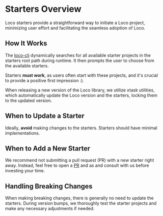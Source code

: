 # Starters Overview

Loco starters provide a straightforward way to initiate a Loco project, minimizing user effort and facilitating the seamless adoption of Loco.

## How It Works

The [loco-cli](../loco-cli/README.md) dynamically searches for all available starter projects in the starters root path during runtime. It then prompts the user to choose from the available starters.

Starters **must work**, as users often start with these projects, and it's crucial to provide a positive first impression :).

When releasing a new version of the Loco library, we utilize xtask utilities, which automatically update the Loco version and the starters, locking them to the updated version.

## When to Update a Starter

Ideally, **avoid** making changes to the starters. Starters should have minimal implementations.

## When to Add a New Starter

We recommend not submitting a pull request (PR) with a new starter right away. Instead, feel free to open a [PR](https://github.com/loco-rs/loco/issues/new/choose) and as and consult with us before investing your time.

## Handling Breaking Changes

When making breaking changes, there is generally no need to update the starters. During version bumps, we thoroughly test the starter projects and make any necessary adjustments if needed.
